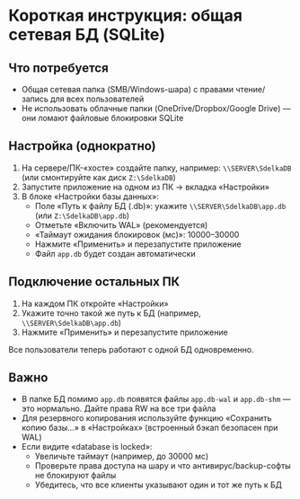 # Короткая инструкция: общая сетевая БД (SQLite)

## Что потребуется
- Общая сетевая папка (SMB/Windows-шара) с правами чтение/запись для всех пользователей
- Не использовать облачные папки (OneDrive/Dropbox/Google Drive) — они ломают файловые блокировки SQLite

## Настройка (однократно)
1. На сервере/ПК-«хосте» создайте папку, например: `\\SERVER\SdelkaDB` (или смонтируйте как диск `Z:\SdelkaDB`)
2. Запустите приложение на одном из ПК → вкладка «Настройки»
3. В блоке «Настройки базы данных»:
   - Поле «Путь к файлу БД (.db)»: укажите `\\SERVER\SdelkaDB\app.db` (или `Z:\SdelkaDB\app.db`)
   - Отметьте «Включить WAL» (рекомендуется)
   - «Таймаут ожидания блокировок (мс)»: 10000–30000
   - Нажмите «Применить» и перезапустите приложение
   - Файл `app.db` будет создан автоматически

## Подключение остальных ПК
1. На каждом ПК откройте «Настройки»
2. Укажите точно такой же путь к БД (например, `\\SERVER\SdelkaDB\app.db`)
3. Нажмите «Применить» и перезапустите приложение

Все пользователи теперь работают с одной БД одновременно.

## Важно
- В папке БД помимо `app.db` появятся файлы `app.db-wal` и `app.db-shm` — это нормально. Дайте права RW на все три файла
- Для резервного копирования используйте функцию «Сохранить копию базы…» в «Настройках» (встроенный бэкап безопасен при WAL)
- Если видите «database is locked»:
  - Увеличьте таймаут (например, до 30000 мс)
  - Проверьте права доступа на шару и что антивирус/backup-софты не блокируют файлы
  - Убедитесь, что все клиенты указывают один и тот же путь к БД
